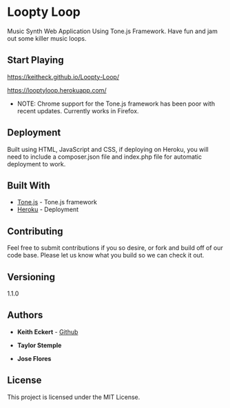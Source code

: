 
# Loopty Loop

Music Synth Web Application Using Tone.js Framework.  Have fun and jam out some killer music loops.

## Start Playing

https://keitheck.github.io/Loopty-Loop/

https://looptyloop.herokuapp.com/

- NOTE: Chrome support for the Tone.js framework has been poor with recent updates.  Currently works in Firefox.

## Deployment

Built using HTML, JavaScript and CSS, if deploying on Heroku, you will need to include a composer.json file and index.php file for automatic deployment to work.

## Built With

* [Tone.js](https://tonejs.github.io/) - Tone.js framework
* [Heroku](https://heroku.com/) - Deployment

## Contributing

Feel free to submit contributions if you so desire, or fork and build off of our code base.  Please let us know what you build so we can check it out.  

## Versioning

1.1.0

## Authors

* **Keith Eckert** - [Github](https://github.com/keitheck)

* **Taylor Stemple** 

* **Jose Flores**


## License

This project is licensed under the MIT License.


